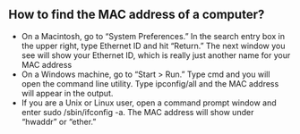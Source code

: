 ## How to find the MAC address of a computer?
* On a Macintosh, go to “System
Preferences.” In the search entry box in
the upper right, type Ethernet ID and
hit “Return.” The next window you see will
show your Ethernet ID, which is really just
another name for your MAC address
* On a Windows machine, go to “Start > Run.”
Type cmd and you will open the command
line utility. Type ipconfig/all and the
MAC address will appear in the output.
* If you are a Unix or Linux user, open
a command prompt window and enter
sudo /sbin/ifconfig -a. The
MAC address will show under “hwaddr” or
“ether.” 